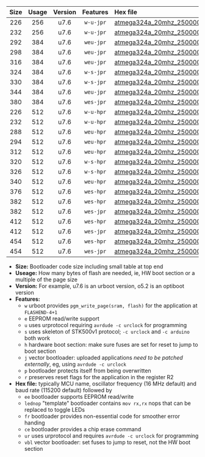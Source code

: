 |Size|Usage|Version|Features|Hex file|
|:-:|:-:|:-:|:-:|:--|
|226|256|u7.6|`w-u-jpr`|[atmega324a_20mhz_250000bps_ur_vbl.hex](https://raw.githubusercontent.com/stefanrueger/urboot/main/atmega324a_20mhz_250000bps_ur_vbl.hex)|
|232|256|u7.6|`w-u-jpr`|[atmega324a_20mhz_250000bps_lednop_ur_vbl.hex](https://raw.githubusercontent.com/stefanrueger/urboot/main/atmega324a_20mhz_250000bps_lednop_ur_vbl.hex)|
|292|384|u7.6|`weu-jpr`|[atmega324a_20mhz_250000bps_ee_ur_vbl.hex](https://raw.githubusercontent.com/stefanrueger/urboot/main/atmega324a_20mhz_250000bps_ee_ur_vbl.hex)|
|298|384|u7.6|`weu-jpr`|[atmega324a_20mhz_250000bps_ee_lednop_ur_vbl.hex](https://raw.githubusercontent.com/stefanrueger/urboot/main/atmega324a_20mhz_250000bps_ee_lednop_ur_vbl.hex)|
|316|384|u7.6|`weu-jpr`|[atmega324a_20mhz_250000bps_ee_lednop_fr_ur_vbl.hex](https://raw.githubusercontent.com/stefanrueger/urboot/main/atmega324a_20mhz_250000bps_ee_lednop_fr_ur_vbl.hex)|
|324|384|u7.6|`w-s-jpr`|[atmega324a_20mhz_250000bps_vbl.hex](https://raw.githubusercontent.com/stefanrueger/urboot/main/atmega324a_20mhz_250000bps_vbl.hex)|
|330|384|u7.6|`w-s-jpr`|[atmega324a_20mhz_250000bps_lednop_vbl.hex](https://raw.githubusercontent.com/stefanrueger/urboot/main/atmega324a_20mhz_250000bps_lednop_vbl.hex)|
|344|384|u7.6|`weu-jpr`|[atmega324a_20mhz_250000bps_ee_lednop_fr_ce_ur_vbl.hex](https://raw.githubusercontent.com/stefanrueger/urboot/main/atmega324a_20mhz_250000bps_ee_lednop_fr_ce_ur_vbl.hex)|
|380|384|u7.6|`wes-jpr`|[atmega324a_20mhz_250000bps_ee_vbl.hex](https://raw.githubusercontent.com/stefanrueger/urboot/main/atmega324a_20mhz_250000bps_ee_vbl.hex)|
|226|512|u7.6|`w-u-hpr`|[atmega324a_20mhz_250000bps_ur.hex](https://raw.githubusercontent.com/stefanrueger/urboot/main/atmega324a_20mhz_250000bps_ur.hex)|
|232|512|u7.6|`w-u-hpr`|[atmega324a_20mhz_250000bps_lednop_ur.hex](https://raw.githubusercontent.com/stefanrueger/urboot/main/atmega324a_20mhz_250000bps_lednop_ur.hex)|
|288|512|u7.6|`weu-hpr`|[atmega324a_20mhz_250000bps_ee_ur.hex](https://raw.githubusercontent.com/stefanrueger/urboot/main/atmega324a_20mhz_250000bps_ee_ur.hex)|
|294|512|u7.6|`weu-hpr`|[atmega324a_20mhz_250000bps_ee_lednop_ur.hex](https://raw.githubusercontent.com/stefanrueger/urboot/main/atmega324a_20mhz_250000bps_ee_lednop_ur.hex)|
|312|512|u7.6|`weu-hpr`|[atmega324a_20mhz_250000bps_ee_lednop_fr_ur.hex](https://raw.githubusercontent.com/stefanrueger/urboot/main/atmega324a_20mhz_250000bps_ee_lednop_fr_ur.hex)|
|320|512|u7.6|`w-s-hpr`|[atmega324a_20mhz_250000bps.hex](https://raw.githubusercontent.com/stefanrueger/urboot/main/atmega324a_20mhz_250000bps.hex)|
|326|512|u7.6|`w-s-hpr`|[atmega324a_20mhz_250000bps_lednop.hex](https://raw.githubusercontent.com/stefanrueger/urboot/main/atmega324a_20mhz_250000bps_lednop.hex)|
|340|512|u7.6|`weu-hpr`|[atmega324a_20mhz_250000bps_ee_lednop_fr_ce_ur.hex](https://raw.githubusercontent.com/stefanrueger/urboot/main/atmega324a_20mhz_250000bps_ee_lednop_fr_ce_ur.hex)|
|376|512|u7.6|`wes-hpr`|[atmega324a_20mhz_250000bps_ee.hex](https://raw.githubusercontent.com/stefanrueger/urboot/main/atmega324a_20mhz_250000bps_ee.hex)|
|382|512|u7.6|`wes-hpr`|[atmega324a_20mhz_250000bps_ee_lednop.hex](https://raw.githubusercontent.com/stefanrueger/urboot/main/atmega324a_20mhz_250000bps_ee_lednop.hex)|
|382|512|u7.6|`wes-jpr`|[atmega324a_20mhz_250000bps_ee_lednop_vbl.hex](https://raw.githubusercontent.com/stefanrueger/urboot/main/atmega324a_20mhz_250000bps_ee_lednop_vbl.hex)|
|412|512|u7.6|`wes-hpr`|[atmega324a_20mhz_250000bps_ee_lednop_fr.hex](https://raw.githubusercontent.com/stefanrueger/urboot/main/atmega324a_20mhz_250000bps_ee_lednop_fr.hex)|
|412|512|u7.6|`wes-jpr`|[atmega324a_20mhz_250000bps_ee_lednop_fr_vbl.hex](https://raw.githubusercontent.com/stefanrueger/urboot/main/atmega324a_20mhz_250000bps_ee_lednop_fr_vbl.hex)|
|454|512|u7.6|`wes-hpr`|[atmega324a_20mhz_250000bps_ee_lednop_fr_ce.hex](https://raw.githubusercontent.com/stefanrueger/urboot/main/atmega324a_20mhz_250000bps_ee_lednop_fr_ce.hex)|
|454|512|u7.6|`wes-jpr`|[atmega324a_20mhz_250000bps_ee_lednop_fr_ce_vbl.hex](https://raw.githubusercontent.com/stefanrueger/urboot/main/atmega324a_20mhz_250000bps_ee_lednop_fr_ce_vbl.hex)|

- **Size:** Bootloader code size including small table at top end
- **Useage:** How many bytes of flash are needed, ie, HW boot section or a multiple of the page size
- **Version:** For example, u7.6 is an urboot version, o5.2 is an optiboot version
- **Features:**
  + `w` urboot provides `pgm_write_page(sram, flash)` for the application at `FLASHEND-4+1`
  + `e` EEPROM read/write support
  + `u` uses urprotocol requiring `avrdude -c urclock` for programming
  + `s` uses skeleton of STK500v1 protocol; `-c urclock` and `-c arduino` both work
  + `h` hardware boot section: make sure fuses are set for reset to jump to boot section
  + `j` vector bootloader: uploaded applications *need to be patched externally*, eg, using `avrdude -c urclock`
  + `p` bootloader protects itself from being overwritten
  + `r` preserves reset flags for the application in the register R2
- **Hex file:** typically MCU name, oscillator frequency (16 MHz default) and baud rate (115200 default) followed by
  + `ee` bootloader supports EEPROM read/write
  + `lednop` "template" bootloader contains `mov rx,rx` nops that can be replaced to toggle LEDs
  + `fr` bootloader provides non-essential code for smoother error handing
  + `ce` bootloader provides a chip erase command
  + `ur` uses urprotocol and requires `avrdude -c urclock` for programming
  + `vbl` vector bootloader: set fuses to jump to reset, not the HW boot section
